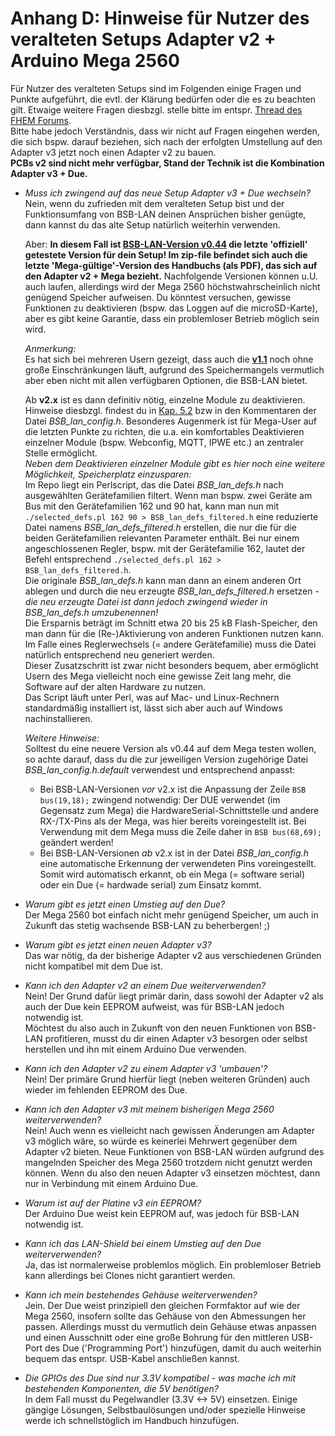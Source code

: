 # Anhang D: Hinweise für Nutzer des veralteten Setups Adapter v2 + Arduino Mega 2560

Für Nutzer des veralteten Setups sind im Folgenden einige Fragen und Punkte aufgeführt, die evtl. der Klärung bedürfen oder die es zu beachten gilt. Etwaige weitere Fragen diesbzgl. stelle bitte im entspr. [Thread des FHEM Forums](https://forum.fhem.de/index.php/topic,29762.0.html).  
Bitte habe jedoch Verständnis, dass wir nicht auf Fragen eingehen werden, die sich bspw. darauf beziehen, sich nach der erfolgten Umstellung auf den Adapter v3 jetzt noch einen Adapter v2 zu bauen.  
**PCBs v2 sind nicht mehr verfügbar, Stand der Technik ist die Kombination Adapter v3 + Due.**      

- *Muss ich zwingend auf das neue Setup Adapter v3 + Due wechseln?*  
Nein, wenn du zufrieden mit dem veralteten Setup bist und der Funktionsumfang von BSB-LAN deinen Ansprüchen bisher genügte, 
dann kannst du das alte Setup natürlich weiterhin verwenden.  

  Aber: **In diesem Fall ist [BSB-LAN-Version v0.44](https://github.com/fredlcore/bsb_lan/releases/tag/v0.44) die letzte 'offiziell'  getestete Version für dein Setup! Im zip-file befindet sich auch die letzte 'Mega-gültige'-Version des Handbuchs (als PDF), das sich auf den Adapter v2 + Mega bezieht.** Nachfolgende Versionen können u.U. auch laufen, allerdings wird der Mega 2560 höchstwahrscheinlich nicht genügend Speicher aufweisen. Du könntest versuchen, gewisse Funktionen zu deaktivieren (bspw. das Loggen auf die microSD-Karte), aber es gibt keine Garantie, dass ein problemloser Betrieb möglich sein wird.   
  
  *Anmerkung:*  
  Es hat sich bei mehreren Usern gezeigt, dass auch die **[v1.1](https://github.com/fredlcore/bsb_lan/releases/tag/v1.1)** noch ohne große Einschränkungen läuft, aufgrund des Speichermangels vermutlich aber eben nicht mit allen verfügbaren Optionen, die BSB-LAN bietet.  
  
  Ab **v2.x** ist es dann definitiv nötig, einzelne Module zu deaktivieren. Hinweise diesbzgl. findest du in [Kap. 5.2](kap05.md#52-konfiguration-durch-anpassen-der-datei-bsb_lan_configh) bzw in den Kommentaren der Datei *BSB_lan_config.h*. Besonderes Augenmerk ist für Mega-User auf die letzten Punkte zu richten, die u.a. ein komfortables Deaktivieren einzelner Module (bspw. Webconfig, MQTT, IPWE etc.) an zentraler Stelle ermöglicht.  
  *Neben dem Deaktivieren einzelner Module gibt es hier noch eine weitere Möglichkeit, Speicherplatz einzusparen:*  
Im Repo liegt ein Perlscript, das die Datei *BSB_lan_defs.h* nach ausgewählten Gerätefamilien filtert. Wenn man bspw. zwei Geräte am Bus mit den Gerätefamilien 162 und 90 hat, kann man nun mit `./selected_defs.pl 162 90 > BSB_lan_defs_filtered.h` eine reduzierte Datei namens *BSB_lan_defs_filtered.h* erstellen, die nur die für die beiden Gerätefamilien relevanten Parameter enthält. Bei nur einem angeschlossenen Regler, bspw. mit der Gerätefamilie 162, lautet der Befehl entsprechend `./selected_defs.pl 162 > BSB_lan_defs_filtered.h`.  
  Die originale *BSB_lan_defs.h* kann man dann an einem anderen Ort ablegen und durch die neu erzeugte *BSB_lan_defs_filtered.h* ersetzen - *die neu erzeugte Datei ist dann jedoch zwingend wieder in BSB_lan_defs.h umzubenennen!*  
  Die Ersparnis beträgt im Schnitt etwa 20 bis 25 kB Flash-Speicher, den man dann für die (Re-)Aktivierung von anderen Funktionen nutzen kann. Im Falle eines Reglerwechsels (= andere Gerätefamilie) muss die Datei natürlich entsprechend neu generiert werden.   
  Dieser Zusatzschritt ist zwar nicht besonders bequem, aber ermöglicht Usern des Mega vielleicht noch eine gewisse Zeit lang mehr, die Software auf der alten Hardware zu nutzen.  
  Das Script läuft unter Perl, was auf Mac- und Linux-Rechnern standardmäßig installiert ist, lässt sich aber auch auf Windows nachinstallieren.    
  
  *Weitere Hinweise:*  
  Solltest du eine neuere Version als v0.44 auf dem Mega testen wollen, so achte darauf, dass du die zur jeweiligen Version zugehörige Datei *BSB_lan_config.h.default* verwendest und entsprechend anpasst: 
  - Bei BSB-LAN-Versionen *vor* v2.x ist die Anpassung der Zeile `BSB bus(19,18);` zwingend notwendig: Der DUE verwendet (im Gegensatz zum Mega) die HardwareSerial-Schnittstelle und andere RX-/TX-Pins als der Mega, was hier bereits voreingestellt ist. Bei Verwendung mit dem Mega muss die Zeile daher in `BSB bus(68,69);` geändert werden!  
  - Bei BSB-LAN-Versionen *ab* v2.x ist in der Datei *BSB_lan_config.h* eine automatische Erkennung der verwendeten Pins voreingestellt. Somit wird automatisch erkannt, ob ein Mega (= software serial) oder ein Due (= hardwade serial) zum Einsatz kommt.   
  
- *Warum gibt es jetzt einen Umstieg auf den Due?*  
Der Mega 2560 bot einfach nicht mehr genügend Speicher, um auch in Zukunft das stetig wachsende BSB-LAN zu beherbergen! ;)  

- *Warum gibt es jetzt einen neuen Adapter v3?*  
Das war nötig, da der bisherige Adapter v2 aus verschiedenen Gründen nicht kompatibel mit dem Due ist.  
  
- *Kann ich den Adapter v2 an einem Due weiterverwenden?*  
Nein! Der Grund dafür liegt primär darin, dass sowohl der Adapter v2 als auch der Due kein EEPROM aufweist, was für BSB-LAN 
jedoch notwendig ist.  
Möchtest du also auch in Zukunft von den neuen Funktionen von BSB-LAN profitieren, musst du dir einen Adapter v3 besorgen oder 
selbst herstellen und ihn mit einem Arduino Due verwenden. 

- *Kann ich den Adapter v2 zu einem Adapter v3 'umbauen'?*  
Nein! Der primäre Grund hierfür liegt (neben weiteren Gründen) auch wieder im fehlenden EEPROM des Due.  

- *Kann ich den Adapter v3 mit meinem bisherigen Mega 2560 weiterverwenden?*  
Nein! Auch wenn es vielleicht nach gewissen Änderungen am Adapter v3 möglich wäre, so würde es keinerlei Mehrwert gegenüber 
dem Adapter v2 bieten. Neue Funktionen von BSB-LAN würden aufgrund des mangelnden Speicher des Mega 2560 trotzdem nicht 
genutzt werden können. Wenn du also den neuen Adapter v3 einsetzen möchtest, dann nur in Verbindung mit einem Arduino Due.  

- *Warum ist auf der Platine v3 ein EEPROM?*  
Der Arduino Due weist kein EEPROM auf, was jedoch für BSB-LAN notwendig ist.  

- *Kann ich das LAN-Shield bei einem Umstieg auf den Due weiterverwenden?*  
Ja, das ist normalerweise problemlos möglich. Ein problemloser Betrieb kann allerdings bei Clones nicht garantiert werden. 

- *Kann ich mein bestehendes Gehäuse weiterverwenden?*  
Jein. Der Due weist prinzipiell den gleichen Formfaktor auf wie der Mega 2560, insofern sollte das Gehäuse von den Abmessungen 
her passen. Allerdings musst du vermutlich dein Gehäuse etwas anpassen und einen Ausschnitt oder eine große Bohrung für den 
mittleren USB-Port des Due ('Programming Port') hinzufügen, damit du auch weiterhin bequem das entspr. USB-Kabel anschließen kannst.  

- *Die GPIOs des Due sind nur 3.3V kompatibel - was mache ich mit bestehenden Komponenten, die 5V benötigen?*  
In dem Fall musst du Pegelwandler (3.3V <-> 5V) einsetzen. Einige gängige Lösungen, Selbstbaulösungen und/oder spezielle Hinweise werde ich schnellstöglich im Handbuch hinzufügen.  

